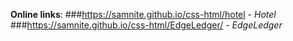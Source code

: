 <!-- prettier-ignore -->
**Online links**: 
###https://samnite.github.io/css-html/hotel - _Hotel_ 
###https://samnite.github.io/css-html/EdgeLedger/ - _EdgeLedger_
